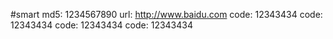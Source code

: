 #smart
md5: 1234567890
url: http://www.baidu.com
code: 12343434
code: 12343434
code: 12343434
code: 12343434


